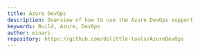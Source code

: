 ```yaml
---
title: Azure DevOps
description: Overview of how to use the Azure DevOps support
keywords: Build, Azure, DevOps
author: einari
repository: https://github.com/dolittle-tools/AzureDevOps
---
```

